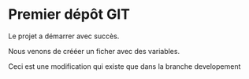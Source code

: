 # Premier dépôt GIT 

Le projet a démarrer avec succès.

Nous venons de crééer un ficher avec des variables.

Ceci est une modification qui existe que dans la branche developement